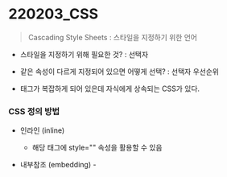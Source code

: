 # 220203_CSS

> Cascading Style Sheets : 스타일을 지정하기 위한 언어

- 스타일을 지정하기 위해 필요한 것? : 선택자

- 같은 속성이 다르게 지정되어 있으면 어떻게 선택? : 선택자 우선순위

- 태그가 복잡하게 되어 있은데 자식에게 상속되는 CSS가 있다.



### CSS 정의 방법

- 인라인 (inline)
  - 해당 태그에 style="" 속성을 활용할 수 있음

- 내부참조 (embedding) - <style>
  - `<head>`태그 내에`<style>`에 지정

- 외부참조 (link file) - 분리된 CSS 파일
  - 외부 CSS파일을 <head> 내 <link>를 통해 불러오기




### CSS 구문

<img src="C:/Users/bamxd/AppData/Roaming/Typora/typora-user-images/image-20220203174952231.png" alt="image-20220203174952231" style="zoom:50%;" />

> 선택자

- 전체 선택자  `* `: 모든 태그를 선택

- 요소 선택자  `태그명`,  `h1~h2`
- class선택자 : `.class`
- id 선택자 `#id`
- 자식선택자 :`div > children`
  - div 태그 바로 밑에 있는 children 클래스를 가진 것

- 자손선택자: `div.baby`
  - div 태그 하위 모든 baby 클래스를 가진 것



### 기본 선택자 우선순위

- `important`
- 인라인 `<stlye>`

- `*` <`<태그명>`<`.class`<`#id`
  - 같은 우선순위 일 경우에는 CSS가 나중에 선언된 것



### CSS 상속

- 상속 되는 속성 - style

- 상속 되지 않은 속성 -box model

- box model 구성요소

  - contents
  - padding
  - border
  - margin

- box model 너비 지정(box=sizing)

  > 너비를 지정할건데 기준을 무엇으로 할것인지?

  - padding을 제외한 순수 content-box(기본값)
  - border-box



### CSS Display

- display : block
  - 줄바꿈
  - 화면 크기 전체의 가로 폭을 차지
  - `div / ul, ol, li / p /hr / form` 등
- display : inline
  - 줄바꿈X
  - content 너비만큼 가로 폭을 차지
  - `span / a / img / input, label / b ,em ,i ,strong` 등